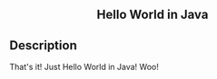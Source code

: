 <h2 align="center">Hello World in Java</h2>

## Description
That's it! Just Hello World in Java! Woo!

